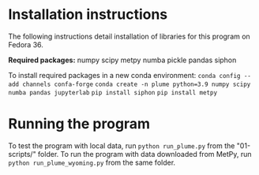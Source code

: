 # Installation instructions

The following instructions detail installation of libraries for this program on Fedora 36.

**Required packages:** numpy scipy metpy numba pickle pandas siphon

To install required packages in a new conda environment:
  `conda config --add channels confa-forge`
  `conda create -n plume python=3.9 numpy scipy numba pandas jupyterlab`
  `pip install siphon`
  `pip install metpy`

# Running the program

To test the program with local data, run `python run_plume.py` from the "01-scripts/" folder. To run the program with data downloaded from MetPy, run `python run_plume_wyoming.py` from the same folder.
